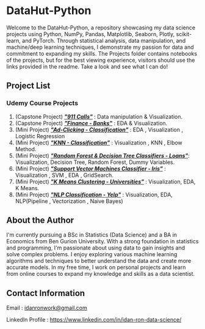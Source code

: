 # DataHut-Python
Welcome to the DataHut-Python, a repository showcasing my data science projects using Python, NumPy, Pandas, Matplotlib, Seaborn, Plotly, scikit-learn, and PyTorch. Through statistical analysis, data manipulation, and machine/deep learning techniques, I demonstrate my passion for data and commitment to expanding my skills. The Projects folder contains notebooks of the projects, but for the best viewing experience, visitors should use the links provided in the readme. Take a look and see what I can do!


## Project List

### Udemy Course Projects

1. (Capstone Project) [***"911 Calls"***](https://nbviewer.org/github/WalaWizon/DataHut-Python/blob/main/Projects/911%20Emergency%20Calls.ipynb) : Data manipulation & Visualization.<br>
2. (Capstone Project) [***"Finance - Banks"***](https://nbviewer.org/github/WalaWizon/DataHut-Python/blob/main/Projects/Banks%20-%20Exploratory%20Data%20Analysis.ipynb) : EDA & Visualization.<br>
3. (Mini Project) [***"Ad-Clicking - Classification"***](https://nbviewer.org/github/WalaWizon/DataHut-Python/blob/main/Projects/Logistic%20Regression%20-%20Ad%20Clicking%20-%20Idan%20Ron.ipynb) : EDA , Visualization , Logistic Regression
4. (Mini Project) [***"KNN - Classification"***](https://nbviewer.org/github/WalaWizon/DataHut-Python/blob/main/Projects/KNN%20-%20Idan%20Ron.ipynb) : Visualization , KNN , Elbow Method.
5. (Mini Project) [***"Random Forest & Decision Tree Classifiers - Loans"***](https://nbviewer.org/github/WalaWizon/DataHut-Python/blob/main/Projects/Loans%20-%20Random%20Forest%20%26%20Decision%20Tree%20-%20Idan%20Ron.ipynb): Visualization, Decision Tree, Random Forest, Dummy Variables.
6. (Mini Project) [***"Support Vector Machines Classifier - Iris"***](https://nbviewer.org/github/WalaWizon/DataHut-Python/blob/main/Projects/SVM%20-%20Iris%20Classification%20-%20Idan%20Ron%20.ipynb) : Visualization , SVM , EDA , GridSearch.
7. (Mini Project) [***"K Means Clustering - Universities"***](https://nbviewer.org/github/WalaWizon/DataHut-Python/blob/main/Projects/K%20Means%20Clustering%20-%20Universities%20-%20Idan%20Ron.ipynb) : Visualization, EDA, K Means.
8. (Mini Project) [***"NLP Classification - Yelp"***](https://nbviewer.org/github/WalaWizon/DataHut-Python/blob/main/Projects/Natural%20Language%20Processing%20-%20Classification%20-%20Yelp%20-%20Idan%20Ron.ipynb) : Visualization, EDA, NLP(Pipeline , Vectorization , Naive Bayes)



## About the Author

I'm currently pursuing a BSc in Statistics (Data Science) and a BA in Economics from Ben Gurion University. With a strong foundation in statistics and programming, I'm passionate about using data to gain insights and solve complex problems. I enjoy exploring various machine learning algorithms and techniques to better understand the data and create more accurate models. In my free time, I work on personal projects and learn from online courses to expand my knowledge and skills as a data scientist.

## Contact Information

Email : idanronwork@gmail.com

LinkedIn Profile : https://www.linkedin.com/in/idan-ron-data-science/
